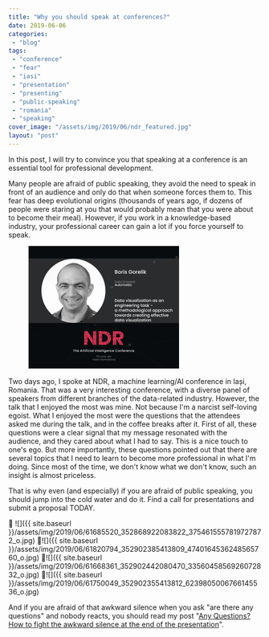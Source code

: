 ```yaml
---
title: "Why you should speak at conferences?"
date: 2019-06-06
categories: 
 - "blog"
tags: 
 - "conference"
 - "fear"
 - "iasi"
 - "presentation"
 - "presenting"
 - "public-speaking"
 - "romania"
 - "speaking"
cover_image: "/assets/img/2019/06/ndr_featured.jpg"
layout: "post"
---
```


In this post, I will try to convince you that speaking at a conference is an essential tool for professional development.

Many people are afraid of public speaking, they avoid the need to speak in front of an audience and only do that when someone forces them to. This fear has deep evolutional origins (thousands of years ago, if dozens of people were staring at you that would probably mean that you were about to become their meal). However, if you work in a knowledge-based industry, your professional career can gain a lot if you force yourself to speak.

<div class="wp-block-image"><figure class="alignright is-resized"><img src="/assets/img/2019/06/boris-gorelik-01.png" alt="" class="wp-image-2529"></figure></div>

Two days ago, I spoke at NDR, a machine learning/AI conference in Iași, Romania. That was a very interesting conference, with a diverse panel of speakers from different branches of the data-related industry. However, the talk that I enjoyed the most was mine. Not because I'm a narcist self-loving egoist. What I enjoyed the most were the questions that the attendees asked me during the talk, and in the coffee breaks after it. First of all, these questions were a clear signal that my message resonated with the audience, and they cared about what I had to say. This is a nice touch to one's ego. But more importantly, these questions pointed out that there are several topics that I need to learn to become more professional in what I'm doing. Since most of the time, we don't know what we don't know, such an insight is almost priceless.

That is why even (and especially) if you are afraid of public speaking, you should jump into the cold water and do it. Find a call for presentations and submit a proposal TODAY.

 ![]({{ site.baseurl }}/assets/img/2019/06/61685520_352868922083822_3754615557819727872_o.jpg)
 ![]({{ site.baseurl }}/assets/img/2019/06/61820794_352902385413809_4740164536248565760_o.jpg)
 ![]({{ site.baseurl }}/assets/img/2019/06/61668361_352902442080470_3356045856926072832_o.jpg)
 ![]({{ site.baseurl }}/assets/img/2019/06/61750049_352902355413812_6239805006766145536_o.jpg)


And if you are afraid of that awkward silence when you ask "are there any questions" and nobody reacts, you should read my post "[Any Questions? How to fight the awkward silence at the end of the presentation](https://gorelik.net/2018/09/20/any-questions-how-to-fight-the-awkward-silence-at-the-and-of-a-presentation/)".
